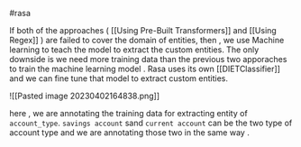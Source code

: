 
#rasa 

If both of the approaches ( [[Using Pre-Built Transformers]] and [[Using Regex]] ) are failed to cover the domain of entities, then , we use Machine learning to teach the model to extract the custom entities. The only downside is we need more training data than the previous two apporaches to train the machine learning model . Rasa uses its own [[DIETClassifier]] and we can fine tune that model to extract custom entities. 

![[Pasted image 20230402164838.png]]

here , we are annotating the training data for extracting entity of `account_type`.  `savings account` sand `current account` can be the two type of account type and we are annotating those two in the same way . 